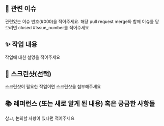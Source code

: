 ## 📌 관련 이슈
관련있는 이슈 번호(#000)을 적어주세요.
해당 pull request merge와 함께 이슈를 닫으려면
closed #Issue_number를 적어주세요 

## ✨ 작업 내용
작업에 대한 설명을 적어주세요

## 📸 스크린샷(선택)
스크린샷이 필요한 작업이면 스크린샷을 첨부해주세요

## 📚 레퍼런스 (또는 새로 알게 된 내용) 혹은 궁금한 사항들
참고, 논의할 사항이 있다면 적어주세요
